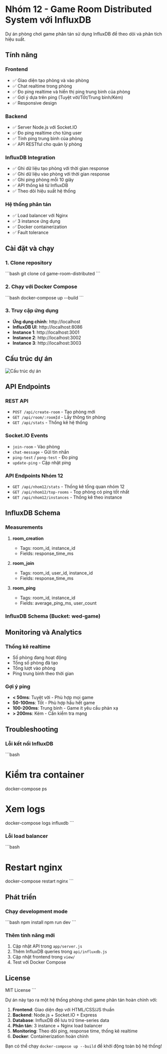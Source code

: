 # Nhóm 12 - Game Room Distributed System với InfluxDB

Dự án phòng chơi game phân tán sử dụng InfluxDB để theo dõi và phân tích hiệu suất.

## Tính năng

### Frontend
- ✅ Giao diện tạo phòng và vào phòng
- ✅ Chat realtime trong phòng
- ✅ Đo ping realtime và hiển thị ping trung bình của phòng
- ✅ Gợi ý dựa trên ping (Tuyệt vời/Tốt/Trung bình/Kém)
- ✅ Responsive design

### Backend
- ✅ Server Node.js với Socket.IO
- ✅ Đo ping realtime cho từng user
- ✅ Tính ping trung bình của phòng
- ✅ API RESTful cho quản lý phòng

### InfluxDB Integration
- ✅ Ghi dữ liệu tạo phòng với thời gian response
- ✅ Ghi dữ liệu vào phòng với thời gian response  
- ✅ Ghi ping phòng mỗi 10 giây
- ✅ API thống kê từ InfluxDB
- ✅ Theo dõi hiệu suất hệ thống

### Hệ thống phân tán
- ✅ Load balancer với Nginx
- ✅ 3 instance ứng dụng
- ✅ Docker containerization
- ✅ Fault tolerance

## Cài đặt và chạy

### 1. Clone repository
\`\`\`bash
git clone <repository-url>
cd game-room-distributed
\`\`\`

### 2. Chạy với Docker Compose
\`\`\`bash
docker-compose up --build
\`\`\`

### 3. Truy cập ứng dụng
- **Ứng dụng chính**: http://localhost
- **InfluxDB UI**: http://localhost:8086
- **Instance 1**: http://localhost:3001  
- **Instance 2**: http://localhost:3002
- **Instance 3**: http://localhost:3003

## Cấu trúc dự án
![Cấu trúc dự án](image.png)
## API Endpoints

### REST API
- `POST /api/create-room` - Tạo phòng mới
- `GET /api/room/:roomId` - Lấy thông tin phòng
- `GET /api/stats` - Thống kê hệ thống

### Socket.IO Events
- `join-room` - Vào phòng
- `chat-message` - Gửi tin nhắn
- `ping-test` / `pong-test` - Đo ping
- `update-ping` - Cập nhật ping

### API Endpoints Nhóm 12
- `GET /api/nhom12/stats` - Thống kê tổng quan nhóm 12
- `GET /api/nhom12/top-rooms` - Top phòng có ping tốt nhất
- `GET /api/nhom12/instances` - Thống kê theo instance

## InfluxDB Schema

### Measurements
1. **room_creation**
   - Tags: room_id, instance_id
   - Fields: response_time_ms

2. **room_join**  
   - Tags: room_id, user_id, instance_id
   - Fields: response_time_ms

3. **room_ping**
   - Tags: room_id, instance_id  
   - Fields: average_ping_ms, user_count

### InfluxDB Schema (Bucket: wed-game)

## Monitoring và Analytics

### Thống kê realtime
- Số phòng đang hoạt động
- Tổng số phòng đã tạo
- Tổng lượt vào phòng
- Ping trung bình theo thời gian

### Gợi ý ping
- **< 50ms**: Tuyệt vời - Phù hợp mọi game
- **50-100ms**: Tốt - Phù hợp hầu hết game  
- **100-200ms**: Trung bình - Game ít yêu cầu phản xạ
- **> 200ms**: Kém - Cần kiểm tra mạng

## Troubleshooting

### Lỗi kết nối InfluxDB
\`\`\`bash
# Kiểm tra container
docker-compose ps

# Xem logs
docker-compose logs influxdb
\`\`\`

### Lỗi load balancer
\`\`\`bash
# Restart nginx
docker-compose restart nginx
\`\`\`

## Phát triển

### Chạy development mode
\`\`\`bash
npm install
npm run dev
\`\`\`

### Thêm tính năng mới
1. Cập nhật API trong `app/server.js`
2. Thêm InfluxDB queries trong `api/influxdb.js`  
3. Cập nhật frontend trong `view/`
4. Test với Docker Compose

## License

MIT License
\`\`\`

Dự án này tạo ra một hệ thống phòng chơi game phân tán hoàn chỉnh với:

1. **Frontend**: Giao diện đẹp với HTML/CSS/JS thuần
2. **Backend**: Node.js + Socket.IO + Express
3. **Database**: InfluxDB để lưu trữ time-series data
4. **Phân tán**: 3 instance + Nginx load balancer
5. **Monitoring**: Theo dõi ping, response time, thống kê realtime
6. **Docker**: Containerization hoàn chỉnh

Bạn có thể chạy `docker-compose up --build` để khởi động toàn bộ hệ thống!
